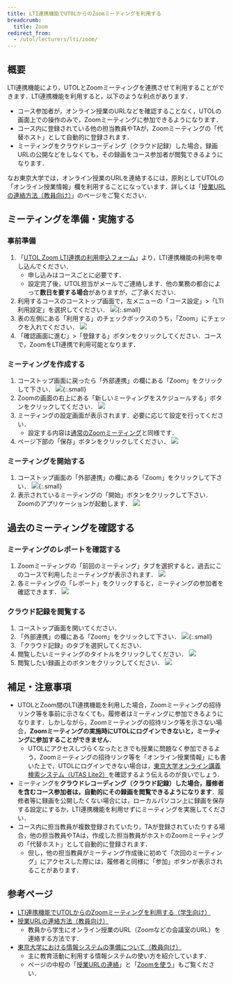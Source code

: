 ```yaml
---
title: LTI連携機能でUTOLからのZoomミーティングを利用する
breadcrumb:
  title: Zoom
redirect_from:
  - /utol/lecturers/lti/zoom/
---
```


## 概要

LTI連携機能により，UTOLとZoomミーティングを連携させて利用することができます．LTI連携機能を利用すると，以下のような利点があります．

- コース参加者が，オンライン授業のURLなどを確認することなく，UTOLの画面上での操作のみで，Zoomミーティングに参加できるようになります．
- コース内に登録されている他の担当教員やTAが，Zoomミーティングの「代替ホスト」として自動的に登録されます．
- ミーティングをクラウドレコーディング（クラウド記録）した場合，録画URLの公開などをしなくても，その録画をコース参加者が閲覧できるようになります．

なお東京大学では，オンライン授業のURLを連絡するには，原則としてUTOLの「オンライン授業情報」欄を利用することになっています．詳しくは「[授業URLの連絡方法（教員向け）](/faculty_members/url)」のページをご覧ください．

## ミーティングを準備・実施する

### 事前準備

1. 「[UTOL Zoom LTI連携の利用申込フォーム](https://forms.gle/GY1GsxkoTDdUeSCKA)」より，LTI連携機能の利用を申し込んでください．
   - 申し込みはコースごとに必要です．
   - 設定完了後，UTOL担当がメールでご連絡します．他の業務の都合によって**数日を要する場合**がありますが，ご了承ください．
2. 利用するコースのコーストップ画面で，左メニューの「コース設定」>「LTI利用設定」を選択してください．
   ![](utol_menu.png){:.small}
3. 表の左側にある「利用する」のチェックボックスのうち，「Zoom」にチェックを入れてください．
   ![](utol_lti_setting.png)
4. 「確認画面に進む」>「登録する」ボタンをクリックしてください．コースで，ZoomをLTI連携で利用可能となります．

### ミーティングを作成する

1. コーストップ画面に戻ったら「外部連携」の欄にある「Zoom」をクリックして下さい．
   ![](utol_lti.png){:.small}
2. Zoomの画面の右上にある「新しいミーティングをスケジュールする」ボタンをクリックしてください．
   ![](zoom_next_meeting.png)
3. ミーティングの設定画面が表示されます．必要に応じて設定を行ってください．
   - 設定する内容は[通常のZoomミーティング](/zoom/create_room/#settings-general)と同様です．
4. ページ下部の「保存」ボタンをクリックしてください．
   ![](zoom_next_meeting_save.png)

### ミーティングを開始する

1. コーストップ画面の「外部連携」の欄にある「Zoom」をクリックして下さい．
   ![](utol_lti.png){:.small}
2. 表示されているミーティングの「開始」ボタンをクリックして下さい．Zoomのアプリケーションが起動します．
   ![](zoom_next_meeting_start.png)

## 過去のミーティングを確認する

### ミーティングのレポートを確認する

1. Zoomミーティングの「前回のミーティング」タブを選択すると，過去にこのコースで利用したミーティングが表示されます．
   ![](zoom_past_meeting_report.png)
2. 各ミーティングの「レポート」をクリックすると，ミーティングの参加者を確認できます．
   ![](zoom_meeting_report.png)

### クラウド記録を閲覧する

1. コーストップ画面を開いてください．
2. 「外部連携」の欄にある「Zoom」をクリックして下さい．
   ![](utol_lti.png){:.small}
3. 「クラウド記録」のタブを選択してください．
4. 閲覧したいミーティングのタイトルをクリックしてください．
   ![](zoom_cloud_recording.png)
5. 閲覧したい録画上のボタンをクリックしてください．
   ![](zoom_cloud_recording_detail.png)

## 補足・注意事項

- UTOLとZoom間のLTI連携機能を利用した場合，Zoomミーティングの招待リンク等を事前に示さなくても，履修者はミーティングに参加できるようになります．しかしながら，Zoomミーティングの招待リンク等を示さない場合，**Zoomミーティングの実施時にUTOLにログインできないと，ミーティングに参加することができません**．
  - UTOLにアクセスしづらくなったときでも授業に問題なく参加できるよう，Zoomミーティングの招待リンク等を「オンライン授業情報」にも書いた上で，UTOLにログインできない場合は，[東京大学オンライン講義検索システム（UTAS Lite2）](https://utelecon-directory.adm.u-tokyo.ac.jp/ja/login/?next=/ja/)を確認するよう伝えるのが良いでしょう．
- ミーティングを**クラウドレコーディング（クラウド記録）した場合，履修者を含むコース参加者は，自動的にその録画を閲覧できるようになります**．履修者等に録画を公開したくない場合には，ローカルパソコン上に録画を保存する設定にするか，LTI連携機能を利用せずにミーティングを実施してください．
- コース内に担当教員が複数登録されていたり，TAが登録されていたりする場合，他の担当教員やTAは，作成した担当教員がホストのZoomミーティングの「代替ホスト」として自動的に登録されます．
  - 但し，他の担当教員がミーティング作成後に初めて「次回のミーティング」にアクセスした際には，履修者と同様に「参加」ボタンが表示されることがあります．

## 参考ページ

- [LTI連携機能でUTOLからのZoomミーティングを利用する（学生向け）](../../../students/lti/zoom/)
- [授業URLの連絡方法（教員向け）](/faculty_members/url)
  - 教員から学生にオンライン授業のURL（Zoomなどの会議室のURL）を連絡する方法です．
- [東京大学における情報システムの準備について（教員向け）](/faculty_members/)
  - 主に教育活動に利用する情報システムの使い方を紹介しています．
  - ページの中程の「[授業URLの連絡](/faculty_members/#course-url)」と「[Zoomを使う](/faculty_members/#zoom)」もご覧ください．
